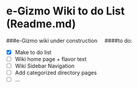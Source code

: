 # e-Gizmo Wiki to do List (Readme.md)
###e-Gizmo wiki under construction
&nbsp;
&nbsp;
####to do:
  - [x] Make to do list
  - [ ] Wiki home page + flavor text
  - [ ] Wiki Sidebar Navigation
  - [ ] Add categorized directory pages
  - [ ] ...
